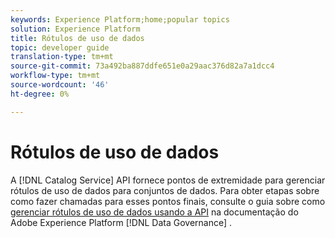 ```yaml
---
keywords: Experience Platform;home;popular topics
solution: Experience Platform
title: Rótulos de uso de dados
topic: developer guide
translation-type: tm+mt
source-git-commit: 73a492ba887ddfe651e0a29aac376d82a7a1dcc4
workflow-type: tm+mt
source-wordcount: '46'
ht-degree: 0%

---
```



# Rótulos de uso de dados

A [!DNL Catalog Service] API fornece pontos de extremidade para gerenciar rótulos de uso de dados para conjuntos de dados. Para obter etapas sobre como fazer chamadas para esses pontos finais, consulte o guia sobre como [gerenciar rótulos de uso de dados usando a API](../../data-governance/labels/overview.md) na documentação do Adobe Experience Platform [!DNL Data Governance] .